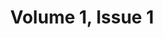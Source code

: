 ---
title: Volume 1, Issue 1
short_title: Contents
weight: 2
type: contents
class: list
search: false
---